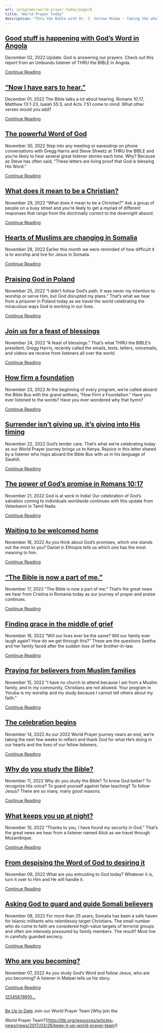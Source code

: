 ```yaml
---
url: /programs/world-prayer-today/page/6
title: "World Prayer Today"
description: "Thru the Bible with Dr. J. Vernon McGee - Taking the whole Word to the whole world"
---
```







## [Good stuff is happening with God’s Word in Angola](../world-prayer-today/2022/12/02/good-stuff-is-happening-with-god-s-word-in-angola)


December 02, 2022
Update: God is answering our prayers. Check out this report from an Umbundu listener of THRU the BIBLE in Angola.


[Continue Reading](../world-prayer-today/2022/12/02/good-stuff-is-happening-with-god-s-word-in-angola)




## [“Now I have ears to hear.”](../world-prayer-today/2022/12/01/now-i-have-ears-to-hear)


December 01, 2022
The Bible talks a lot about hearing. Romans 10:17, Matthew 13:1-23, Isaiah 55:3, and Acts 7:51 come to mind. What other verses would you add?


[Continue Reading](../world-prayer-today/2022/12/01/now-i-have-ears-to-hear)




## [The powerful Word of God](../world-prayer-today/2022/11/30/the-powerful-word-of-god)


November 30, 2022
Step into any meeting or eavesdrop on phone conversations with Gregg Harris and Steve Shwetz at THRU the BIBLE and you’re likely to hear several great listener stories each time. Why? Because as Steve has often said, “These letters are living proof that God is blessing His Word.”


[Continue Reading](../world-prayer-today/2022/11/30/the-powerful-word-of-god)




## [What does it mean to be a Christian?](../world-prayer-today/2022/11/29/what-does-it-mean-to-be-a-christian)


November 29, 2022
“What does it mean to be a Christian?” Ask a group of people on a busy street and you’re likely to get a myriad of different responses that range from the doctrinally correct to the downright absurd.


[Continue Reading](../world-prayer-today/2022/11/29/what-does-it-mean-to-be-a-christian)




## [Hearts of Muslims are changing in Somalia](../world-prayer-today/2022/11/28/hearts-of-muslims-are-changing-in-somalia)


November 28, 2022
Earlier this month we were reminded of how difficult it is to worship and live for Jesus in Somalia.


[Continue Reading](../world-prayer-today/2022/11/28/hearts-of-muslims-are-changing-in-somalia)




## [Praising God in Poland](../world-prayer-today/2022/11/25/praising-god-in-poland)


November 25, 2022
“I didn’t follow God’s path. It was never my intention to worship or serve Him, but God disrupted my plans.”﻿ That’s what we hear from a prisoner in Poland today as we travel the world celebrating the miraculous ways God is working in our lives.


[Continue Reading](../world-prayer-today/2022/11/25/praising-god-in-poland)




## [Join us for a feast of blessings](../world-prayer-today/2022/11/24/join-us-for-a-feast-of-blessings)


November 24, 2022
“A feast of blessings.” That’s what THRU the BIBLE’s president, Gregg Harris, recently called the emails, texts, letters, voicemails, and videos we receive from listeners all over the world.


[Continue Reading](../world-prayer-today/2022/11/24/join-us-for-a-feast-of-blessings)




## [How firm a foundation](../world-prayer-today/2022/11/23/how-firm-a-foundation)


November 23, 2022
At the beginning of every program, we’re called aboard the Bible Bus with the grand anthem, “How Firm a Foundation.” Have you ever listened to the words? Have you ever wondered why that hymn?


[Continue Reading](../world-prayer-today/2022/11/23/how-firm-a-foundation)




## [Surrender isn’t giving up, it’s giving into His timing](../world-prayer-today/2022/11/22/surrender-isn-t-giving-up-it-s-giving-into-his-timing)


November 22, 2022
God’s tender care. That’s what we’re celebrating today as our World Prayer journey brings us to Kenya. Rejoice in this letter shared by a listener who hops aboard the Bible Bus with us in his language of Swahili.


[Continue Reading](../world-prayer-today/2022/11/22/surrender-isn-t-giving-up-it-s-giving-into-his-timing)




## [The power of God’s promise in Romans 10:17](../world-prayer-today/2022/11/21/the-power-of-god-s-promise-in-romans-10-17)


November 21, 2022
God is at work in India! Our celebration of God’s salvation coming to individuals worldwide continues with this update from Velankanni in Tamil Nadu.


[Continue Reading](../world-prayer-today/2022/11/21/the-power-of-god-s-promise-in-romans-10-17)




## [Waiting to be welcomed home](../world-prayer-today/2022/11/18/waiting-to-be-welcomed-home)


November 18, 2022
As you think about God’s promises, which one stands out the most to you? Daniel in Ethiopia tells us which one has the most meaning to him.


[Continue Reading](../world-prayer-today/2022/11/18/waiting-to-be-welcomed-home)




## [“The Bible is now a part of me.”](../world-prayer-today/2022/11/17/the-bible-is-now-a-part-of-me)


November 17, 2022
“The Bible is now a part of me.” That’s the great news we hear from Cristina in Romania today as our journey of prayer and praise continues.


[Continue Reading](../world-prayer-today/2022/11/17/the-bible-is-now-a-part-of-me)




## [Finding grace in the middle of grief](../world-prayer-today/2022/11/16/finding-grace-in-the-middle-of-grief)


November 16, 2022
“Will our lives ever be the same? Will our family ever laugh again? How do we get through this?” These are the questions Seetha and her family faced after the sudden loss of her brother-in-law.


[Continue Reading](../world-prayer-today/2022/11/16/finding-grace-in-the-middle-of-grief)




## [Praying for believers from Muslim families](../world-prayer-today/2022/11/15/praying-for-believers-from-muslim-families)


November 15, 2022
“I have no church to attend because I am from a Muslim family, and in my community, Christians are not allowed. Your program in Yoruba is my worship and my study because I cannot tell others about my faith."


[Continue Reading](../world-prayer-today/2022/11/15/praying-for-believers-from-muslim-families)




## [The celebration begins](../world-prayer-today/2022/11/14/the-celebration-begins)


November 14, 2022
As our 2022 World Prayer journey nears an end, we’re taking the next few weeks to reflect and thank God for what He’s doing in our hearts and the lives of our fellow listeners.


[Continue Reading](../world-prayer-today/2022/11/14/the-celebration-begins)




## [Why do you study the Bible?](../world-prayer-today/2022/11/11/why-do-you-study-the-bible)


November 11, 2022
Why do you study the Bible? To know God better? To recognize His voice? To guard yourself against false teaching? To follow Jesus? There are so many, many good reasons.


[Continue Reading](../world-prayer-today/2022/11/11/why-do-you-study-the-bible)




## [What keeps you up at night?](../world-prayer-today/2022/11/10/what-keeps-you-up-at-night)


November 10, 2022
“Thanks to you, I have found my security in God.” That’s the great news we hear from a listener named Alick as we travel through Mozambique.


[Continue Reading](../world-prayer-today/2022/11/10/what-keeps-you-up-at-night)




## [From despising the Word of God to desiring it](../world-prayer-today/2022/11/09/from-despising-the-word-of-god-to-desiring-it)


November 09, 2022
What are you entrusting to God today? Whatever it is, turn it over to Him and He will handle it.


[Continue Reading](../world-prayer-today/2022/11/09/from-despising-the-word-of-god-to-desiring-it)




## [Asking God to guard and guide Somali believers](../world-prayer-today/2022/11/08/asking-god-to-guard-and-guide-somali-believers)


November 08, 2022
For more than 25 years, Somalia has been a safe haven for Islamic militants who relentlessly target Christians. The small number who do come to faith are considered high-value targets of terrorist groups and often are intensely pressured by family members. The result? Most live in carefully guarded secrecy.


[Continue Reading](../world-prayer-today/2022/11/08/asking-god-to-guard-and-guide-somali-believers)




## [Who are you becoming?](../world-prayer-today/2022/11/07/who-are-you-becoming)


November 07, 2022
As you study God’s Word and follow Jesus, who are you becoming? A listener in Malawi tells us his story.


[Continue Reading](../world-prayer-today/2022/11/07/who-are-you-becoming)





[1](https://ttb.org/programs/world-prayer-today)[2](https://ttb.org/programs/world-prayer-today/page/2)[3](https://ttb.org/programs/world-prayer-today/page/3)[4](https://ttb.org/programs/world-prayer-today/page/4)[5](https://ttb.org/programs/world-prayer-today/page/5)[6](https://ttb.org/programs/world-prayer-today/page/6)[7](https://ttb.org/programs/world-prayer-today/page/7)[8](https://ttb.org/programs/world-prayer-today/page/8)[9](https://ttb.org/programs/world-prayer-today/page/9)[10](https://ttb.org/programs/world-prayer-today/page/10)[...](https://ttb.org/programs/world-prayer-today/page/11)





## 




[Be Up to Date](http://feeds.feedburner.com/WorldPrayerToday "World Prayer Today RSS Feed")
Join our World Prayer Team
[Why join the  

World Prayer Team?](http://ttb.org/resources/articles-news/news/2017/03/26/keep-it-up-world-prayer-team!)




